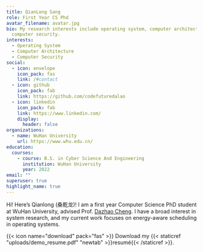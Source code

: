 ```yaml
---
title: QianLong Sang
role: First Year CS Phd
avatar_filename: avatar.jpg
bio: My research interests include operating system, computer architecture and
  computer security.
interests:
  - Operating System
  - Computer Architecture
  - Computer Security
social:
  - icon: envelope
    icon_pack: fas
    link: /#contact
  - icon: github
    icon_pack: fab
    link: https://github.com/codefuturedalao
  - icon: linkedin
    icon_pack: fab
    link: https://www.linkedin.com/
    display:
      header: false
organizations:
  - name: WuHan University
    url: https://www.whu.edu.cn/
education:
  courses:
    - course: B.S. in Cyber Science And Engineering
      institution: WuHan University
      year: 2022
email: ""
superuser: true
highlight_name: true
---
```


Hi! Here’s Qianlong (桑乾龙)! I am a first year Computer Science PhD student at WuHan University, advised Prof. [Dazhao Cheng](https://scholar.google.com/citations?hl=en&user=rRsraIwAAAAJ&view_op=list_works&sortby=pubdate#). I have a broad interest in system research, and my current work focuses on energy-aware scheduling in operating systems.

{{< icon name="download" pack="fas" >}} Download my {{< staticref "uploads/demo_resume.pdf" "newtab" >}}resumé{{< /staticref >}}.
